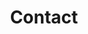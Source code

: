 ---
layout: page
title: Contact
description: 你一定看到下面的邮箱按钮了
permalink: /contact/
background: '/assets/bg/rainbow.jpg'
---
